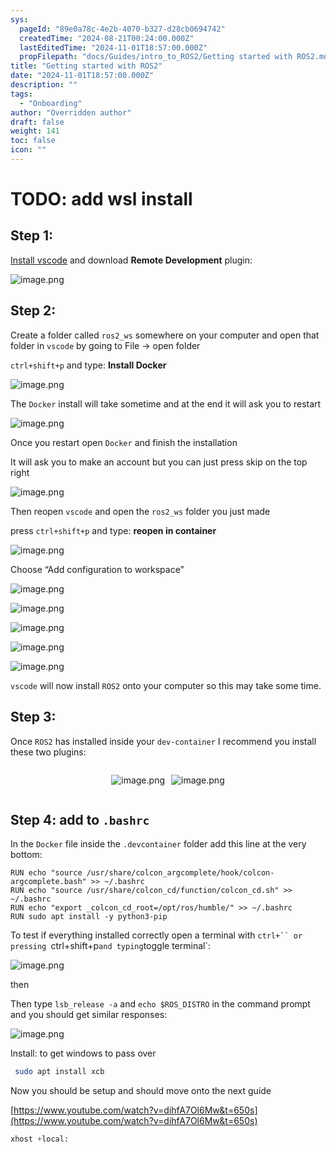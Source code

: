 ```yaml
---
sys:
  pageId: "89e0a78c-4e2b-4070-b327-d28cb0694742"
  createdTime: "2024-08-21T00:24:00.000Z"
  lastEditedTime: "2024-11-01T18:57:00.000Z"
  propFilepath: "docs/Guides/intro_to_ROS2/Getting started with ROS2.md"
title: "Getting started with ROS2"
date: "2024-11-01T18:57:00.000Z"
description: ""
tags:
  - "Onboarding"
author: "Overridden author"
draft: false
weight: 141
toc: false
icon: ""
---
```


# TODO: add wsl install

## Step 1:

[Install vscode](https://code.visualstudio.com/download) and download **Remote Development** plugin:

![image.png](https://prod-files-secure.s3.us-west-2.amazonaws.com/d518164a-d88e-44d1-a4ee-3adb3bd8bce0/efb52993-1881-4a40-b95e-6f020334f022/image.png?X-Amz-Algorithm=AWS4-HMAC-SHA256&X-Amz-Content-Sha256=UNSIGNED-PAYLOAD&X-Amz-Credential=ASIAZI2LB4667S6YDZZG%2F20250409%2Fus-west-2%2Fs3%2Faws4_request&X-Amz-Date=20250409T101046Z&X-Amz-Expires=3600&X-Amz-Security-Token=IQoJb3JpZ2luX2VjEBIaCXVzLXdlc3QtMiJGMEQCIE1j8iGETcDrnIxaA1F26YPVjM6Np4PO%2BGa0OJdaiPYfAiBH296SBnBZ8G4kSjqvnyk9jCY4cVGIKYmINimEr%2F7vmCqIBAiL%2F%2F%2F%2F%2F%2F%2F%2F%2F%2F8BEAAaDDYzNzQyMzE4MzgwNSIMGQwy81KiKJVjkIjZKtwDtrvQOMwiD%2BXtvh1HdGPHvkbEjuHeZjCAh9PFi4k9HbEYvgVsMYiYGpvtd95PaWHfo6nRkkELVjGvA6xnVaBV%2BsVJJchuyzxbbRIT9%2FsBhXtCKMPwUr7f4GuDNQ6IzAciH%2FMW6kP2feTaZBmA%2Bsv9VfTZiJ1k96oQgWx47BsGGQBDq1CTvrcyWYEpNe%2F0LgTzEhuH4KSHqUYCs4mOrCYNiRRgQbDi6tBz%2FJliSAq1sPAR3PSXkm7psCC1OEPQsEDtp4GsbnIVnxj63LMdJzSwintNPD3LNqoxc%2Fafno058czFqGlQhrrz99e4HdG7MMyoDqfvf%2Fg6mPKopjD4gwfTwg7FKXOTabAKo6CYiDOEGcmxrdeqosdWYc%2FFtc%2FfRKoem4dgHZ8Y%2FW%2FQFpnJej9ulwmmFsNChGVMqKO7Ih1EbDz4ueIoFPLs2CEHdu94ROthfbl%2F7ovVy0btpb3y%2FUklxvdNi8Z0KW6sYef%2Fegt7bKXvLVsw%2FG1IQzuPKAISUYGQj8f%2FPQxemVuDRYelKW7i1nWulvw%2B1V1kIYITRfpzHcVvqD4ZhRE4IKYplVMnbXX5Ui95LvX%2Fczwy5YIqpJ1QAQ%2BKYdhifVHra%2BU5BvdtWCIcHC3%2BtgB7UKp3%2Fm4wq%2FzYvwY6pgGE5tLoJHmOc9OMSDMXVJVlNPyuVYiTI61slKJKn2RnYt0sH%2FxOQGL0bn1DmS2QVRUhayLjKhacXO2%2FmBGQ%2F0UNt2lwqpc7hTCp5kELX54YiFIj3r%2FQEfXHSdV2VT5KUEvkhmsflQlk0sTANMpW404tfdmXqwDR%2FVqKEZ56jE6PwGcKGWJYhQVmVt%2FLXwKpianLvgIDOdMRstDS0lP331K4RoBDASb1&X-Amz-Signature=67abc0f6f16c2c9755fcb0c6cf37ed731f369eef68a344760935dfabc6a072ae&X-Amz-SignedHeaders=host&x-id=GetObject)

## Step 2:

Create a folder called `ros2_ws` somewhere on your computer and open that folder in `vscode` by going to File → open folder 

`ctrl+shift+p` and type: **Install Docker**

![image.png](https://prod-files-secure.s3.us-west-2.amazonaws.com/d518164a-d88e-44d1-a4ee-3adb3bd8bce0/2269dc0e-1cd5-47ff-bceb-c04ad9b2eab0/image.png?X-Amz-Algorithm=AWS4-HMAC-SHA256&X-Amz-Content-Sha256=UNSIGNED-PAYLOAD&X-Amz-Credential=ASIAZI2LB4667S6YDZZG%2F20250409%2Fus-west-2%2Fs3%2Faws4_request&X-Amz-Date=20250409T101046Z&X-Amz-Expires=3600&X-Amz-Security-Token=IQoJb3JpZ2luX2VjEBIaCXVzLXdlc3QtMiJGMEQCIE1j8iGETcDrnIxaA1F26YPVjM6Np4PO%2BGa0OJdaiPYfAiBH296SBnBZ8G4kSjqvnyk9jCY4cVGIKYmINimEr%2F7vmCqIBAiL%2F%2F%2F%2F%2F%2F%2F%2F%2F%2F8BEAAaDDYzNzQyMzE4MzgwNSIMGQwy81KiKJVjkIjZKtwDtrvQOMwiD%2BXtvh1HdGPHvkbEjuHeZjCAh9PFi4k9HbEYvgVsMYiYGpvtd95PaWHfo6nRkkELVjGvA6xnVaBV%2BsVJJchuyzxbbRIT9%2FsBhXtCKMPwUr7f4GuDNQ6IzAciH%2FMW6kP2feTaZBmA%2Bsv9VfTZiJ1k96oQgWx47BsGGQBDq1CTvrcyWYEpNe%2F0LgTzEhuH4KSHqUYCs4mOrCYNiRRgQbDi6tBz%2FJliSAq1sPAR3PSXkm7psCC1OEPQsEDtp4GsbnIVnxj63LMdJzSwintNPD3LNqoxc%2Fafno058czFqGlQhrrz99e4HdG7MMyoDqfvf%2Fg6mPKopjD4gwfTwg7FKXOTabAKo6CYiDOEGcmxrdeqosdWYc%2FFtc%2FfRKoem4dgHZ8Y%2FW%2FQFpnJej9ulwmmFsNChGVMqKO7Ih1EbDz4ueIoFPLs2CEHdu94ROthfbl%2F7ovVy0btpb3y%2FUklxvdNi8Z0KW6sYef%2Fegt7bKXvLVsw%2FG1IQzuPKAISUYGQj8f%2FPQxemVuDRYelKW7i1nWulvw%2B1V1kIYITRfpzHcVvqD4ZhRE4IKYplVMnbXX5Ui95LvX%2Fczwy5YIqpJ1QAQ%2BKYdhifVHra%2BU5BvdtWCIcHC3%2BtgB7UKp3%2Fm4wq%2FzYvwY6pgGE5tLoJHmOc9OMSDMXVJVlNPyuVYiTI61slKJKn2RnYt0sH%2FxOQGL0bn1DmS2QVRUhayLjKhacXO2%2FmBGQ%2F0UNt2lwqpc7hTCp5kELX54YiFIj3r%2FQEfXHSdV2VT5KUEvkhmsflQlk0sTANMpW404tfdmXqwDR%2FVqKEZ56jE6PwGcKGWJYhQVmVt%2FLXwKpianLvgIDOdMRstDS0lP331K4RoBDASb1&X-Amz-Signature=0195c4ee4afad1856330cec55473fd0486b2b5b7e70424f251a49d08409d7a9e&X-Amz-SignedHeaders=host&x-id=GetObject)

The `Docker` install will take sometime and at the end it will ask you to restart

![image.png](https://prod-files-secure.s3.us-west-2.amazonaws.com/d518164a-d88e-44d1-a4ee-3adb3bd8bce0/ed233f78-be33-4b1f-b89c-9c346c0e961e/image.png?X-Amz-Algorithm=AWS4-HMAC-SHA256&X-Amz-Content-Sha256=UNSIGNED-PAYLOAD&X-Amz-Credential=ASIAZI2LB4667S6YDZZG%2F20250409%2Fus-west-2%2Fs3%2Faws4_request&X-Amz-Date=20250409T101046Z&X-Amz-Expires=3600&X-Amz-Security-Token=IQoJb3JpZ2luX2VjEBIaCXVzLXdlc3QtMiJGMEQCIE1j8iGETcDrnIxaA1F26YPVjM6Np4PO%2BGa0OJdaiPYfAiBH296SBnBZ8G4kSjqvnyk9jCY4cVGIKYmINimEr%2F7vmCqIBAiL%2F%2F%2F%2F%2F%2F%2F%2F%2F%2F8BEAAaDDYzNzQyMzE4MzgwNSIMGQwy81KiKJVjkIjZKtwDtrvQOMwiD%2BXtvh1HdGPHvkbEjuHeZjCAh9PFi4k9HbEYvgVsMYiYGpvtd95PaWHfo6nRkkELVjGvA6xnVaBV%2BsVJJchuyzxbbRIT9%2FsBhXtCKMPwUr7f4GuDNQ6IzAciH%2FMW6kP2feTaZBmA%2Bsv9VfTZiJ1k96oQgWx47BsGGQBDq1CTvrcyWYEpNe%2F0LgTzEhuH4KSHqUYCs4mOrCYNiRRgQbDi6tBz%2FJliSAq1sPAR3PSXkm7psCC1OEPQsEDtp4GsbnIVnxj63LMdJzSwintNPD3LNqoxc%2Fafno058czFqGlQhrrz99e4HdG7MMyoDqfvf%2Fg6mPKopjD4gwfTwg7FKXOTabAKo6CYiDOEGcmxrdeqosdWYc%2FFtc%2FfRKoem4dgHZ8Y%2FW%2FQFpnJej9ulwmmFsNChGVMqKO7Ih1EbDz4ueIoFPLs2CEHdu94ROthfbl%2F7ovVy0btpb3y%2FUklxvdNi8Z0KW6sYef%2Fegt7bKXvLVsw%2FG1IQzuPKAISUYGQj8f%2FPQxemVuDRYelKW7i1nWulvw%2B1V1kIYITRfpzHcVvqD4ZhRE4IKYplVMnbXX5Ui95LvX%2Fczwy5YIqpJ1QAQ%2BKYdhifVHra%2BU5BvdtWCIcHC3%2BtgB7UKp3%2Fm4wq%2FzYvwY6pgGE5tLoJHmOc9OMSDMXVJVlNPyuVYiTI61slKJKn2RnYt0sH%2FxOQGL0bn1DmS2QVRUhayLjKhacXO2%2FmBGQ%2F0UNt2lwqpc7hTCp5kELX54YiFIj3r%2FQEfXHSdV2VT5KUEvkhmsflQlk0sTANMpW404tfdmXqwDR%2FVqKEZ56jE6PwGcKGWJYhQVmVt%2FLXwKpianLvgIDOdMRstDS0lP331K4RoBDASb1&X-Amz-Signature=12785350f004c2d5579d0598ac6e522e10696c292997f66590e1870fe37c442f&X-Amz-SignedHeaders=host&x-id=GetObject)

Once you restart open `Docker` and finish the installation

It will ask you to make an account but you can just press skip on the top right

![image.png](https://prod-files-secure.s3.us-west-2.amazonaws.com/d518164a-d88e-44d1-a4ee-3adb3bd8bce0/21010ad9-1659-4fd9-9f59-9932a09b2a3d/image.png?X-Amz-Algorithm=AWS4-HMAC-SHA256&X-Amz-Content-Sha256=UNSIGNED-PAYLOAD&X-Amz-Credential=ASIAZI2LB4667S6YDZZG%2F20250409%2Fus-west-2%2Fs3%2Faws4_request&X-Amz-Date=20250409T101046Z&X-Amz-Expires=3600&X-Amz-Security-Token=IQoJb3JpZ2luX2VjEBIaCXVzLXdlc3QtMiJGMEQCIE1j8iGETcDrnIxaA1F26YPVjM6Np4PO%2BGa0OJdaiPYfAiBH296SBnBZ8G4kSjqvnyk9jCY4cVGIKYmINimEr%2F7vmCqIBAiL%2F%2F%2F%2F%2F%2F%2F%2F%2F%2F8BEAAaDDYzNzQyMzE4MzgwNSIMGQwy81KiKJVjkIjZKtwDtrvQOMwiD%2BXtvh1HdGPHvkbEjuHeZjCAh9PFi4k9HbEYvgVsMYiYGpvtd95PaWHfo6nRkkELVjGvA6xnVaBV%2BsVJJchuyzxbbRIT9%2FsBhXtCKMPwUr7f4GuDNQ6IzAciH%2FMW6kP2feTaZBmA%2Bsv9VfTZiJ1k96oQgWx47BsGGQBDq1CTvrcyWYEpNe%2F0LgTzEhuH4KSHqUYCs4mOrCYNiRRgQbDi6tBz%2FJliSAq1sPAR3PSXkm7psCC1OEPQsEDtp4GsbnIVnxj63LMdJzSwintNPD3LNqoxc%2Fafno058czFqGlQhrrz99e4HdG7MMyoDqfvf%2Fg6mPKopjD4gwfTwg7FKXOTabAKo6CYiDOEGcmxrdeqosdWYc%2FFtc%2FfRKoem4dgHZ8Y%2FW%2FQFpnJej9ulwmmFsNChGVMqKO7Ih1EbDz4ueIoFPLs2CEHdu94ROthfbl%2F7ovVy0btpb3y%2FUklxvdNi8Z0KW6sYef%2Fegt7bKXvLVsw%2FG1IQzuPKAISUYGQj8f%2FPQxemVuDRYelKW7i1nWulvw%2B1V1kIYITRfpzHcVvqD4ZhRE4IKYplVMnbXX5Ui95LvX%2Fczwy5YIqpJ1QAQ%2BKYdhifVHra%2BU5BvdtWCIcHC3%2BtgB7UKp3%2Fm4wq%2FzYvwY6pgGE5tLoJHmOc9OMSDMXVJVlNPyuVYiTI61slKJKn2RnYt0sH%2FxOQGL0bn1DmS2QVRUhayLjKhacXO2%2FmBGQ%2F0UNt2lwqpc7hTCp5kELX54YiFIj3r%2FQEfXHSdV2VT5KUEvkhmsflQlk0sTANMpW404tfdmXqwDR%2FVqKEZ56jE6PwGcKGWJYhQVmVt%2FLXwKpianLvgIDOdMRstDS0lP331K4RoBDASb1&X-Amz-Signature=0dfe61ad15119cd85b7d5abfb8b22f955ec6517b18f1f1e041f00765b42e2e6b&X-Amz-SignedHeaders=host&x-id=GetObject)

Then reopen `vscode` and open the `ros2_ws` folder you just made

press `ctrl+shift+p` and type: **reopen in container**

![image.png](https://prod-files-secure.s3.us-west-2.amazonaws.com/d518164a-d88e-44d1-a4ee-3adb3bd8bce0/4e93b8c2-41ad-488c-8095-c74205196118/image.png?X-Amz-Algorithm=AWS4-HMAC-SHA256&X-Amz-Content-Sha256=UNSIGNED-PAYLOAD&X-Amz-Credential=ASIAZI2LB4667S6YDZZG%2F20250409%2Fus-west-2%2Fs3%2Faws4_request&X-Amz-Date=20250409T101046Z&X-Amz-Expires=3600&X-Amz-Security-Token=IQoJb3JpZ2luX2VjEBIaCXVzLXdlc3QtMiJGMEQCIE1j8iGETcDrnIxaA1F26YPVjM6Np4PO%2BGa0OJdaiPYfAiBH296SBnBZ8G4kSjqvnyk9jCY4cVGIKYmINimEr%2F7vmCqIBAiL%2F%2F%2F%2F%2F%2F%2F%2F%2F%2F8BEAAaDDYzNzQyMzE4MzgwNSIMGQwy81KiKJVjkIjZKtwDtrvQOMwiD%2BXtvh1HdGPHvkbEjuHeZjCAh9PFi4k9HbEYvgVsMYiYGpvtd95PaWHfo6nRkkELVjGvA6xnVaBV%2BsVJJchuyzxbbRIT9%2FsBhXtCKMPwUr7f4GuDNQ6IzAciH%2FMW6kP2feTaZBmA%2Bsv9VfTZiJ1k96oQgWx47BsGGQBDq1CTvrcyWYEpNe%2F0LgTzEhuH4KSHqUYCs4mOrCYNiRRgQbDi6tBz%2FJliSAq1sPAR3PSXkm7psCC1OEPQsEDtp4GsbnIVnxj63LMdJzSwintNPD3LNqoxc%2Fafno058czFqGlQhrrz99e4HdG7MMyoDqfvf%2Fg6mPKopjD4gwfTwg7FKXOTabAKo6CYiDOEGcmxrdeqosdWYc%2FFtc%2FfRKoem4dgHZ8Y%2FW%2FQFpnJej9ulwmmFsNChGVMqKO7Ih1EbDz4ueIoFPLs2CEHdu94ROthfbl%2F7ovVy0btpb3y%2FUklxvdNi8Z0KW6sYef%2Fegt7bKXvLVsw%2FG1IQzuPKAISUYGQj8f%2FPQxemVuDRYelKW7i1nWulvw%2B1V1kIYITRfpzHcVvqD4ZhRE4IKYplVMnbXX5Ui95LvX%2Fczwy5YIqpJ1QAQ%2BKYdhifVHra%2BU5BvdtWCIcHC3%2BtgB7UKp3%2Fm4wq%2FzYvwY6pgGE5tLoJHmOc9OMSDMXVJVlNPyuVYiTI61slKJKn2RnYt0sH%2FxOQGL0bn1DmS2QVRUhayLjKhacXO2%2FmBGQ%2F0UNt2lwqpc7hTCp5kELX54YiFIj3r%2FQEfXHSdV2VT5KUEvkhmsflQlk0sTANMpW404tfdmXqwDR%2FVqKEZ56jE6PwGcKGWJYhQVmVt%2FLXwKpianLvgIDOdMRstDS0lP331K4RoBDASb1&X-Amz-Signature=4d774d67f77233f1e8ddc1833c3b60681ea2c881f7cd1987cbfe5ffb5c4c181c&X-Amz-SignedHeaders=host&x-id=GetObject)

Choose “Add configuration to workspace”

![image.png](https://prod-files-secure.s3.us-west-2.amazonaws.com/d518164a-d88e-44d1-a4ee-3adb3bd8bce0/9560b282-5060-4989-ba37-97e7b2c22476/image.png?X-Amz-Algorithm=AWS4-HMAC-SHA256&X-Amz-Content-Sha256=UNSIGNED-PAYLOAD&X-Amz-Credential=ASIAZI2LB4667S6YDZZG%2F20250409%2Fus-west-2%2Fs3%2Faws4_request&X-Amz-Date=20250409T101046Z&X-Amz-Expires=3600&X-Amz-Security-Token=IQoJb3JpZ2luX2VjEBIaCXVzLXdlc3QtMiJGMEQCIE1j8iGETcDrnIxaA1F26YPVjM6Np4PO%2BGa0OJdaiPYfAiBH296SBnBZ8G4kSjqvnyk9jCY4cVGIKYmINimEr%2F7vmCqIBAiL%2F%2F%2F%2F%2F%2F%2F%2F%2F%2F8BEAAaDDYzNzQyMzE4MzgwNSIMGQwy81KiKJVjkIjZKtwDtrvQOMwiD%2BXtvh1HdGPHvkbEjuHeZjCAh9PFi4k9HbEYvgVsMYiYGpvtd95PaWHfo6nRkkELVjGvA6xnVaBV%2BsVJJchuyzxbbRIT9%2FsBhXtCKMPwUr7f4GuDNQ6IzAciH%2FMW6kP2feTaZBmA%2Bsv9VfTZiJ1k96oQgWx47BsGGQBDq1CTvrcyWYEpNe%2F0LgTzEhuH4KSHqUYCs4mOrCYNiRRgQbDi6tBz%2FJliSAq1sPAR3PSXkm7psCC1OEPQsEDtp4GsbnIVnxj63LMdJzSwintNPD3LNqoxc%2Fafno058czFqGlQhrrz99e4HdG7MMyoDqfvf%2Fg6mPKopjD4gwfTwg7FKXOTabAKo6CYiDOEGcmxrdeqosdWYc%2FFtc%2FfRKoem4dgHZ8Y%2FW%2FQFpnJej9ulwmmFsNChGVMqKO7Ih1EbDz4ueIoFPLs2CEHdu94ROthfbl%2F7ovVy0btpb3y%2FUklxvdNi8Z0KW6sYef%2Fegt7bKXvLVsw%2FG1IQzuPKAISUYGQj8f%2FPQxemVuDRYelKW7i1nWulvw%2B1V1kIYITRfpzHcVvqD4ZhRE4IKYplVMnbXX5Ui95LvX%2Fczwy5YIqpJ1QAQ%2BKYdhifVHra%2BU5BvdtWCIcHC3%2BtgB7UKp3%2Fm4wq%2FzYvwY6pgGE5tLoJHmOc9OMSDMXVJVlNPyuVYiTI61slKJKn2RnYt0sH%2FxOQGL0bn1DmS2QVRUhayLjKhacXO2%2FmBGQ%2F0UNt2lwqpc7hTCp5kELX54YiFIj3r%2FQEfXHSdV2VT5KUEvkhmsflQlk0sTANMpW404tfdmXqwDR%2FVqKEZ56jE6PwGcKGWJYhQVmVt%2FLXwKpianLvgIDOdMRstDS0lP331K4RoBDASb1&X-Amz-Signature=ba7f5be62b6583624c1bae0bcc8f29919e789ceb495bf0ed8fe90754812c3aae&X-Amz-SignedHeaders=host&x-id=GetObject)

![image.png](https://prod-files-secure.s3.us-west-2.amazonaws.com/d518164a-d88e-44d1-a4ee-3adb3bd8bce0/2ee63f81-886b-48e8-a553-dc6e5eac99e4/image.png?X-Amz-Algorithm=AWS4-HMAC-SHA256&X-Amz-Content-Sha256=UNSIGNED-PAYLOAD&X-Amz-Credential=ASIAZI2LB4667S6YDZZG%2F20250409%2Fus-west-2%2Fs3%2Faws4_request&X-Amz-Date=20250409T101046Z&X-Amz-Expires=3600&X-Amz-Security-Token=IQoJb3JpZ2luX2VjEBIaCXVzLXdlc3QtMiJGMEQCIE1j8iGETcDrnIxaA1F26YPVjM6Np4PO%2BGa0OJdaiPYfAiBH296SBnBZ8G4kSjqvnyk9jCY4cVGIKYmINimEr%2F7vmCqIBAiL%2F%2F%2F%2F%2F%2F%2F%2F%2F%2F8BEAAaDDYzNzQyMzE4MzgwNSIMGQwy81KiKJVjkIjZKtwDtrvQOMwiD%2BXtvh1HdGPHvkbEjuHeZjCAh9PFi4k9HbEYvgVsMYiYGpvtd95PaWHfo6nRkkELVjGvA6xnVaBV%2BsVJJchuyzxbbRIT9%2FsBhXtCKMPwUr7f4GuDNQ6IzAciH%2FMW6kP2feTaZBmA%2Bsv9VfTZiJ1k96oQgWx47BsGGQBDq1CTvrcyWYEpNe%2F0LgTzEhuH4KSHqUYCs4mOrCYNiRRgQbDi6tBz%2FJliSAq1sPAR3PSXkm7psCC1OEPQsEDtp4GsbnIVnxj63LMdJzSwintNPD3LNqoxc%2Fafno058czFqGlQhrrz99e4HdG7MMyoDqfvf%2Fg6mPKopjD4gwfTwg7FKXOTabAKo6CYiDOEGcmxrdeqosdWYc%2FFtc%2FfRKoem4dgHZ8Y%2FW%2FQFpnJej9ulwmmFsNChGVMqKO7Ih1EbDz4ueIoFPLs2CEHdu94ROthfbl%2F7ovVy0btpb3y%2FUklxvdNi8Z0KW6sYef%2Fegt7bKXvLVsw%2FG1IQzuPKAISUYGQj8f%2FPQxemVuDRYelKW7i1nWulvw%2B1V1kIYITRfpzHcVvqD4ZhRE4IKYplVMnbXX5Ui95LvX%2Fczwy5YIqpJ1QAQ%2BKYdhifVHra%2BU5BvdtWCIcHC3%2BtgB7UKp3%2Fm4wq%2FzYvwY6pgGE5tLoJHmOc9OMSDMXVJVlNPyuVYiTI61slKJKn2RnYt0sH%2FxOQGL0bn1DmS2QVRUhayLjKhacXO2%2FmBGQ%2F0UNt2lwqpc7hTCp5kELX54YiFIj3r%2FQEfXHSdV2VT5KUEvkhmsflQlk0sTANMpW404tfdmXqwDR%2FVqKEZ56jE6PwGcKGWJYhQVmVt%2FLXwKpianLvgIDOdMRstDS0lP331K4RoBDASb1&X-Amz-Signature=0e4a39b68292637e3d07e602c38581c935f792b1359f3379046775abf7316c5a&X-Amz-SignedHeaders=host&x-id=GetObject)

![image.png](https://prod-files-secure.s3.us-west-2.amazonaws.com/d518164a-d88e-44d1-a4ee-3adb3bd8bce0/ae1580b2-b048-407e-aed9-b584224a7a04/image.png?X-Amz-Algorithm=AWS4-HMAC-SHA256&X-Amz-Content-Sha256=UNSIGNED-PAYLOAD&X-Amz-Credential=ASIAZI2LB4667S6YDZZG%2F20250409%2Fus-west-2%2Fs3%2Faws4_request&X-Amz-Date=20250409T101046Z&X-Amz-Expires=3600&X-Amz-Security-Token=IQoJb3JpZ2luX2VjEBIaCXVzLXdlc3QtMiJGMEQCIE1j8iGETcDrnIxaA1F26YPVjM6Np4PO%2BGa0OJdaiPYfAiBH296SBnBZ8G4kSjqvnyk9jCY4cVGIKYmINimEr%2F7vmCqIBAiL%2F%2F%2F%2F%2F%2F%2F%2F%2F%2F8BEAAaDDYzNzQyMzE4MzgwNSIMGQwy81KiKJVjkIjZKtwDtrvQOMwiD%2BXtvh1HdGPHvkbEjuHeZjCAh9PFi4k9HbEYvgVsMYiYGpvtd95PaWHfo6nRkkELVjGvA6xnVaBV%2BsVJJchuyzxbbRIT9%2FsBhXtCKMPwUr7f4GuDNQ6IzAciH%2FMW6kP2feTaZBmA%2Bsv9VfTZiJ1k96oQgWx47BsGGQBDq1CTvrcyWYEpNe%2F0LgTzEhuH4KSHqUYCs4mOrCYNiRRgQbDi6tBz%2FJliSAq1sPAR3PSXkm7psCC1OEPQsEDtp4GsbnIVnxj63LMdJzSwintNPD3LNqoxc%2Fafno058czFqGlQhrrz99e4HdG7MMyoDqfvf%2Fg6mPKopjD4gwfTwg7FKXOTabAKo6CYiDOEGcmxrdeqosdWYc%2FFtc%2FfRKoem4dgHZ8Y%2FW%2FQFpnJej9ulwmmFsNChGVMqKO7Ih1EbDz4ueIoFPLs2CEHdu94ROthfbl%2F7ovVy0btpb3y%2FUklxvdNi8Z0KW6sYef%2Fegt7bKXvLVsw%2FG1IQzuPKAISUYGQj8f%2FPQxemVuDRYelKW7i1nWulvw%2B1V1kIYITRfpzHcVvqD4ZhRE4IKYplVMnbXX5Ui95LvX%2Fczwy5YIqpJ1QAQ%2BKYdhifVHra%2BU5BvdtWCIcHC3%2BtgB7UKp3%2Fm4wq%2FzYvwY6pgGE5tLoJHmOc9OMSDMXVJVlNPyuVYiTI61slKJKn2RnYt0sH%2FxOQGL0bn1DmS2QVRUhayLjKhacXO2%2FmBGQ%2F0UNt2lwqpc7hTCp5kELX54YiFIj3r%2FQEfXHSdV2VT5KUEvkhmsflQlk0sTANMpW404tfdmXqwDR%2FVqKEZ56jE6PwGcKGWJYhQVmVt%2FLXwKpianLvgIDOdMRstDS0lP331K4RoBDASb1&X-Amz-Signature=70e3d1650c8d3d22f901c7ec4936a3ee997233f7c9bca7070dcec768f22906b4&X-Amz-SignedHeaders=host&x-id=GetObject)

![image.png](https://prod-files-secure.s3.us-west-2.amazonaws.com/d518164a-d88e-44d1-a4ee-3adb3bd8bce0/53255b28-f75e-430f-b9e3-c0ac8577e42b/image.png?X-Amz-Algorithm=AWS4-HMAC-SHA256&X-Amz-Content-Sha256=UNSIGNED-PAYLOAD&X-Amz-Credential=ASIAZI2LB4667S6YDZZG%2F20250409%2Fus-west-2%2Fs3%2Faws4_request&X-Amz-Date=20250409T101046Z&X-Amz-Expires=3600&X-Amz-Security-Token=IQoJb3JpZ2luX2VjEBIaCXVzLXdlc3QtMiJGMEQCIE1j8iGETcDrnIxaA1F26YPVjM6Np4PO%2BGa0OJdaiPYfAiBH296SBnBZ8G4kSjqvnyk9jCY4cVGIKYmINimEr%2F7vmCqIBAiL%2F%2F%2F%2F%2F%2F%2F%2F%2F%2F8BEAAaDDYzNzQyMzE4MzgwNSIMGQwy81KiKJVjkIjZKtwDtrvQOMwiD%2BXtvh1HdGPHvkbEjuHeZjCAh9PFi4k9HbEYvgVsMYiYGpvtd95PaWHfo6nRkkELVjGvA6xnVaBV%2BsVJJchuyzxbbRIT9%2FsBhXtCKMPwUr7f4GuDNQ6IzAciH%2FMW6kP2feTaZBmA%2Bsv9VfTZiJ1k96oQgWx47BsGGQBDq1CTvrcyWYEpNe%2F0LgTzEhuH4KSHqUYCs4mOrCYNiRRgQbDi6tBz%2FJliSAq1sPAR3PSXkm7psCC1OEPQsEDtp4GsbnIVnxj63LMdJzSwintNPD3LNqoxc%2Fafno058czFqGlQhrrz99e4HdG7MMyoDqfvf%2Fg6mPKopjD4gwfTwg7FKXOTabAKo6CYiDOEGcmxrdeqosdWYc%2FFtc%2FfRKoem4dgHZ8Y%2FW%2FQFpnJej9ulwmmFsNChGVMqKO7Ih1EbDz4ueIoFPLs2CEHdu94ROthfbl%2F7ovVy0btpb3y%2FUklxvdNi8Z0KW6sYef%2Fegt7bKXvLVsw%2FG1IQzuPKAISUYGQj8f%2FPQxemVuDRYelKW7i1nWulvw%2B1V1kIYITRfpzHcVvqD4ZhRE4IKYplVMnbXX5Ui95LvX%2Fczwy5YIqpJ1QAQ%2BKYdhifVHra%2BU5BvdtWCIcHC3%2BtgB7UKp3%2Fm4wq%2FzYvwY6pgGE5tLoJHmOc9OMSDMXVJVlNPyuVYiTI61slKJKn2RnYt0sH%2FxOQGL0bn1DmS2QVRUhayLjKhacXO2%2FmBGQ%2F0UNt2lwqpc7hTCp5kELX54YiFIj3r%2FQEfXHSdV2VT5KUEvkhmsflQlk0sTANMpW404tfdmXqwDR%2FVqKEZ56jE6PwGcKGWJYhQVmVt%2FLXwKpianLvgIDOdMRstDS0lP331K4RoBDASb1&X-Amz-Signature=b47727df04423c0e0abc1620e2a68955fbef42ce834d35c523d08cca4c18bafb&X-Amz-SignedHeaders=host&x-id=GetObject)

![image.png](https://prod-files-secure.s3.us-west-2.amazonaws.com/d518164a-d88e-44d1-a4ee-3adb3bd8bce0/7c562767-5af9-4ffb-97d1-327bcdf4ee00/image.png?X-Amz-Algorithm=AWS4-HMAC-SHA256&X-Amz-Content-Sha256=UNSIGNED-PAYLOAD&X-Amz-Credential=ASIAZI2LB4667S6YDZZG%2F20250409%2Fus-west-2%2Fs3%2Faws4_request&X-Amz-Date=20250409T101046Z&X-Amz-Expires=3600&X-Amz-Security-Token=IQoJb3JpZ2luX2VjEBIaCXVzLXdlc3QtMiJGMEQCIE1j8iGETcDrnIxaA1F26YPVjM6Np4PO%2BGa0OJdaiPYfAiBH296SBnBZ8G4kSjqvnyk9jCY4cVGIKYmINimEr%2F7vmCqIBAiL%2F%2F%2F%2F%2F%2F%2F%2F%2F%2F8BEAAaDDYzNzQyMzE4MzgwNSIMGQwy81KiKJVjkIjZKtwDtrvQOMwiD%2BXtvh1HdGPHvkbEjuHeZjCAh9PFi4k9HbEYvgVsMYiYGpvtd95PaWHfo6nRkkELVjGvA6xnVaBV%2BsVJJchuyzxbbRIT9%2FsBhXtCKMPwUr7f4GuDNQ6IzAciH%2FMW6kP2feTaZBmA%2Bsv9VfTZiJ1k96oQgWx47BsGGQBDq1CTvrcyWYEpNe%2F0LgTzEhuH4KSHqUYCs4mOrCYNiRRgQbDi6tBz%2FJliSAq1sPAR3PSXkm7psCC1OEPQsEDtp4GsbnIVnxj63LMdJzSwintNPD3LNqoxc%2Fafno058czFqGlQhrrz99e4HdG7MMyoDqfvf%2Fg6mPKopjD4gwfTwg7FKXOTabAKo6CYiDOEGcmxrdeqosdWYc%2FFtc%2FfRKoem4dgHZ8Y%2FW%2FQFpnJej9ulwmmFsNChGVMqKO7Ih1EbDz4ueIoFPLs2CEHdu94ROthfbl%2F7ovVy0btpb3y%2FUklxvdNi8Z0KW6sYef%2Fegt7bKXvLVsw%2FG1IQzuPKAISUYGQj8f%2FPQxemVuDRYelKW7i1nWulvw%2B1V1kIYITRfpzHcVvqD4ZhRE4IKYplVMnbXX5Ui95LvX%2Fczwy5YIqpJ1QAQ%2BKYdhifVHra%2BU5BvdtWCIcHC3%2BtgB7UKp3%2Fm4wq%2FzYvwY6pgGE5tLoJHmOc9OMSDMXVJVlNPyuVYiTI61slKJKn2RnYt0sH%2FxOQGL0bn1DmS2QVRUhayLjKhacXO2%2FmBGQ%2F0UNt2lwqpc7hTCp5kELX54YiFIj3r%2FQEfXHSdV2VT5KUEvkhmsflQlk0sTANMpW404tfdmXqwDR%2FVqKEZ56jE6PwGcKGWJYhQVmVt%2FLXwKpianLvgIDOdMRstDS0lP331K4RoBDASb1&X-Amz-Signature=89d2325eb41c36fca81e5d8ebfdbc41adcb46996059623c6eedd8456aceac229&X-Amz-SignedHeaders=host&x-id=GetObject)

`vscode` will now install `ROS2` onto your computer so this may take some time.

## Step 3:

Once `ROS2` has installed inside your `dev-container` I recommend you install these two plugins:

<div style="display: flex;flex-direction: row; column-gap:10px; max-width: 630px;justify-content: center;">
<div>

![image.png](https://prod-files-secure.s3.us-west-2.amazonaws.com/d518164a-d88e-44d1-a4ee-3adb3bd8bce0/3fc3d550-5a54-4ba1-ba6b-faa01cdb7369/image.png?X-Amz-Algorithm=AWS4-HMAC-SHA256&X-Amz-Content-Sha256=UNSIGNED-PAYLOAD&X-Amz-Credential=ASIAZI2LB46634DES46A%2F20250409%2Fus-west-2%2Fs3%2Faws4_request&X-Amz-Date=20250409T101047Z&X-Amz-Expires=3600&X-Amz-Security-Token=IQoJb3JpZ2luX2VjEBIaCXVzLXdlc3QtMiJHMEUCIGfrFLVPbo7JDBprE1OSaE6QfvW4gMG8VoJ%2BY5djo2%2BWAiEA9eNEbe68oqEV6nrOnXKQyeGZKNuWn51C6PZ7Vo%2Ba6wcqiAQIi%2F%2F%2F%2F%2F%2F%2F%2F%2F%2F%2FARAAGgw2Mzc0MjMxODM4MDUiDCqlnsWY5126vA54TSrcA%2F7zjG53o2n1XzmsrPQJnfx6swLCCPXj9Ef82PLnXT9%2FxnwtNtFkAAfUVP6o%2BwsY0oIy7Lc6l%2FG65C5FPDYA%2Bx%2FvuKAyXurhZZJHog2rTBHR7q4WjYzOn5jhIZy5TU3szAL77jVnRmogrzvMyb1Dhsr1jZv%2Fh3k%2F7ycAVVT00QCykdEU7gl2mOBBIy7fs7kCS18LLMcit738SjB7JX1UQ%2BdV1j%2FB8IViMsmgx%2FQCVuyrpf7SXsnm2FdcsL9rLIpggco9SDP1NWTitf88KeOEQfOXdGFLTXmDeHkFXvDYLHGFdZij4pI4uKmWjgQU3HtfMNoBhsqpbTcXM4Sng%2FjGPimasxxXNqG%2FgMinUU0R81%2FanU8fBEHygyCvhJFqIYAVv0n5YpgLeh0bQ%2FzVtbCEXXCq82JE%2BHhJpEL1Cl1b1BUvRfBnkkhS6Yhdw7rQE0gABIrCsH4ZoS3JobLPDVrm3RpazrOsYitWg9QP7F3wQo4z0qK9b%2Fhg1%2BYG3WyVj46nhBRu0Ywwe1lWvqbixGecKZr5r9jZlzaYII6Os5cD1ZfEhGS8r86rIPXnyGPTRm574h44Kpt5ETg1s4F6A2nJTh0y%2FY9KPfVfpy8P9wch9OFfd7JTYYkKN4SL0lskMK372L8GOqUBBInKhKRgJX0kirGzxFTn4D0s3kbLGWYICyqaUTB1cXxlVjyNoeJ41Rmikp3uZhF4FwoJhBb2nLAkIMiJKFTpPRKvH1os7N9W2rcRhEx3SfTZsMzc3MZnLNyP8mwlB9TVnPp0fOpNwAD0%2BNpEVb6TZtpBVclgtKe1NU5IfTT0XSe5zLtviqWj%2F8n40aiTJByuPhsHT9BVBx7jv56zLJDPHtGHxPTp&X-Amz-Signature=0ee7798caaae8bd1f11b1d33d2090f26e3c61b3308f0166c9a9c1dbb21f399fa&X-Amz-SignedHeaders=host&x-id=GetObject)

</div>
<div>

![image.png](https://prod-files-secure.s3.us-west-2.amazonaws.com/d518164a-d88e-44d1-a4ee-3adb3bd8bce0/d994cc66-13c2-4093-a5a3-f84cf4601a82/image.png?X-Amz-Algorithm=AWS4-HMAC-SHA256&X-Amz-Content-Sha256=UNSIGNED-PAYLOAD&X-Amz-Credential=ASIAZI2LB4666AT3ATMY%2F20250409%2Fus-west-2%2Fs3%2Faws4_request&X-Amz-Date=20250409T101048Z&X-Amz-Expires=3600&X-Amz-Security-Token=IQoJb3JpZ2luX2VjEBIaCXVzLXdlc3QtMiJHMEUCIQDL17J0nMump41gl13yyVBu%2BgdQddyaPUqDcRSOLAWU%2FAIgD1QwamYdDI48CWrz5cObQqOFRHO2cWMzMATCV%2FlkOTsqiAQIiv%2F%2F%2F%2F%2F%2F%2F%2F%2F%2FARAAGgw2Mzc0MjMxODM4MDUiDH7KQ92WoKPXYsYixyrcA5DNrl11Up%2FjlcmPVVoflY5jRRXr%2BWFWBILAPiS6WVZ3q5EyIkmT0MplGok3fEX0SaBTkz89c2yd8rXgV9%2F7VCCQDbq2iQmXU0B5RCTDcr640WJv2hMMwpbkXgOqznfT%2Bn3qRCs4VwakOtHnYJ4Boqi3HYr743p694cnbo9E2gKpVBK1yIfDapj0eewEalKuLbzd8a2tcPPcAqVMZ66AP1ApVA9ntkKqzQkUmdlS2PoJsgRPslVpLRJYlqf7qhzyntcBUWmFqXuS3M2NzvbnlU2Ur9P8gdfng62u7J%2BWVWAoyCMZ5ybM%2BhJenNb8uTyldI5GJpsnWryd2lnFier%2FpjvApwEB6J%2FfGXKE5ZrJih1xjJpJeVHtOf6pSxj%2F1dHXjRST5aY6F1sMj%2F8UF6kLgZtKGtSANlE43D%2BoYboIT9jJtcVikVpdP6ysg2cT4PXEOg2eZXLrrSXzvlFNCTmbpH4kGccZ0AqKNXIaePhxTfbsMJc4RHqc04wPh8ImRNxbviKK31Wyuo9H2GdHtT67IsWKSeaNbRL4NMD7GA0g%2F%2FXHvvQl5vFf9bNRGaml8uVLYP%2Bz%2BoztZT%2Bi5d7XVQXWLwp1408l3IefcMI%2FRUvl%2Fr%2FsMQJKnEXKi5JrFgo0MKP82L8GOqUBW72UC38nV7h4cJDF7UUg4ehHVnsAgozY7pIX1NKx6vS964iCsd0nTSsikuP1nOi7tscLLEi41NYZacSSSK8PYqU0vwCumUT3N%2FXGsSWNl3OhOJRQBjgoCcgHghgdLcFTkaEqIsipx%2BlD56a0hdsNqfvL79ABPhAKFjjSBaSRc1PPsaZ15akZLGgI11vDgl63KTHona3xvvzrmNNjGy23lu5KpVDV&X-Amz-Signature=6a7ba4efe7c422310adfc0adfcb86de34624b696f1df1b652553f052090640b0&X-Amz-SignedHeaders=host&x-id=GetObject)

</div>
</div>

## Step 4: add to `.bashrc`

In the `Docker` file inside the `.devcontainer` folder add this line at the very bottom: 

```docker
RUN echo "source /usr/share/colcon_argcomplete/hook/colcon-argcomplete.bash" >> ~/.bashrc
RUN echo "source /usr/share/colcon_cd/function/colcon_cd.sh" >> ~/.bashrc
RUN echo "export _colcon_cd_root=/opt/ros/humble/" >> ~/.bashrc
RUN sudo apt install -y python3-pip 
```

To test if everything installed correctly open a terminal with `ctrl+`` or pressing `ctrl+shift+p` and typing `toggle terminal`:

![image.png](https://prod-files-secure.s3.us-west-2.amazonaws.com/d518164a-d88e-44d1-a4ee-3adb3bd8bce0/6a4943d8-b04e-4c02-9a58-775f3384d1a5/image.png?X-Amz-Algorithm=AWS4-HMAC-SHA256&X-Amz-Content-Sha256=UNSIGNED-PAYLOAD&X-Amz-Credential=ASIAZI2LB4667S6YDZZG%2F20250409%2Fus-west-2%2Fs3%2Faws4_request&X-Amz-Date=20250409T101046Z&X-Amz-Expires=3600&X-Amz-Security-Token=IQoJb3JpZ2luX2VjEBIaCXVzLXdlc3QtMiJGMEQCIE1j8iGETcDrnIxaA1F26YPVjM6Np4PO%2BGa0OJdaiPYfAiBH296SBnBZ8G4kSjqvnyk9jCY4cVGIKYmINimEr%2F7vmCqIBAiL%2F%2F%2F%2F%2F%2F%2F%2F%2F%2F8BEAAaDDYzNzQyMzE4MzgwNSIMGQwy81KiKJVjkIjZKtwDtrvQOMwiD%2BXtvh1HdGPHvkbEjuHeZjCAh9PFi4k9HbEYvgVsMYiYGpvtd95PaWHfo6nRkkELVjGvA6xnVaBV%2BsVJJchuyzxbbRIT9%2FsBhXtCKMPwUr7f4GuDNQ6IzAciH%2FMW6kP2feTaZBmA%2Bsv9VfTZiJ1k96oQgWx47BsGGQBDq1CTvrcyWYEpNe%2F0LgTzEhuH4KSHqUYCs4mOrCYNiRRgQbDi6tBz%2FJliSAq1sPAR3PSXkm7psCC1OEPQsEDtp4GsbnIVnxj63LMdJzSwintNPD3LNqoxc%2Fafno058czFqGlQhrrz99e4HdG7MMyoDqfvf%2Fg6mPKopjD4gwfTwg7FKXOTabAKo6CYiDOEGcmxrdeqosdWYc%2FFtc%2FfRKoem4dgHZ8Y%2FW%2FQFpnJej9ulwmmFsNChGVMqKO7Ih1EbDz4ueIoFPLs2CEHdu94ROthfbl%2F7ovVy0btpb3y%2FUklxvdNi8Z0KW6sYef%2Fegt7bKXvLVsw%2FG1IQzuPKAISUYGQj8f%2FPQxemVuDRYelKW7i1nWulvw%2B1V1kIYITRfpzHcVvqD4ZhRE4IKYplVMnbXX5Ui95LvX%2Fczwy5YIqpJ1QAQ%2BKYdhifVHra%2BU5BvdtWCIcHC3%2BtgB7UKp3%2Fm4wq%2FzYvwY6pgGE5tLoJHmOc9OMSDMXVJVlNPyuVYiTI61slKJKn2RnYt0sH%2FxOQGL0bn1DmS2QVRUhayLjKhacXO2%2FmBGQ%2F0UNt2lwqpc7hTCp5kELX54YiFIj3r%2FQEfXHSdV2VT5KUEvkhmsflQlk0sTANMpW404tfdmXqwDR%2FVqKEZ56jE6PwGcKGWJYhQVmVt%2FLXwKpianLvgIDOdMRstDS0lP331K4RoBDASb1&X-Amz-Signature=d2839a5620698360a8b4d1457c186e13a8ebb93dcd7410a03a683c711e1642a9&X-Amz-SignedHeaders=host&x-id=GetObject)

then 

Then type `lsb_release -a` and `echo $ROS_DISTRO` in the command prompt and you should get similar responses:

![image.png](https://prod-files-secure.s3.us-west-2.amazonaws.com/d518164a-d88e-44d1-a4ee-3adb3bd8bce0/3e635dec-a805-4e85-8b9e-d000e5b71a4e/image.png?X-Amz-Algorithm=AWS4-HMAC-SHA256&X-Amz-Content-Sha256=UNSIGNED-PAYLOAD&X-Amz-Credential=ASIAZI2LB4667S6YDZZG%2F20250409%2Fus-west-2%2Fs3%2Faws4_request&X-Amz-Date=20250409T101046Z&X-Amz-Expires=3600&X-Amz-Security-Token=IQoJb3JpZ2luX2VjEBIaCXVzLXdlc3QtMiJGMEQCIE1j8iGETcDrnIxaA1F26YPVjM6Np4PO%2BGa0OJdaiPYfAiBH296SBnBZ8G4kSjqvnyk9jCY4cVGIKYmINimEr%2F7vmCqIBAiL%2F%2F%2F%2F%2F%2F%2F%2F%2F%2F8BEAAaDDYzNzQyMzE4MzgwNSIMGQwy81KiKJVjkIjZKtwDtrvQOMwiD%2BXtvh1HdGPHvkbEjuHeZjCAh9PFi4k9HbEYvgVsMYiYGpvtd95PaWHfo6nRkkELVjGvA6xnVaBV%2BsVJJchuyzxbbRIT9%2FsBhXtCKMPwUr7f4GuDNQ6IzAciH%2FMW6kP2feTaZBmA%2Bsv9VfTZiJ1k96oQgWx47BsGGQBDq1CTvrcyWYEpNe%2F0LgTzEhuH4KSHqUYCs4mOrCYNiRRgQbDi6tBz%2FJliSAq1sPAR3PSXkm7psCC1OEPQsEDtp4GsbnIVnxj63LMdJzSwintNPD3LNqoxc%2Fafno058czFqGlQhrrz99e4HdG7MMyoDqfvf%2Fg6mPKopjD4gwfTwg7FKXOTabAKo6CYiDOEGcmxrdeqosdWYc%2FFtc%2FfRKoem4dgHZ8Y%2FW%2FQFpnJej9ulwmmFsNChGVMqKO7Ih1EbDz4ueIoFPLs2CEHdu94ROthfbl%2F7ovVy0btpb3y%2FUklxvdNi8Z0KW6sYef%2Fegt7bKXvLVsw%2FG1IQzuPKAISUYGQj8f%2FPQxemVuDRYelKW7i1nWulvw%2B1V1kIYITRfpzHcVvqD4ZhRE4IKYplVMnbXX5Ui95LvX%2Fczwy5YIqpJ1QAQ%2BKYdhifVHra%2BU5BvdtWCIcHC3%2BtgB7UKp3%2Fm4wq%2FzYvwY6pgGE5tLoJHmOc9OMSDMXVJVlNPyuVYiTI61slKJKn2RnYt0sH%2FxOQGL0bn1DmS2QVRUhayLjKhacXO2%2FmBGQ%2F0UNt2lwqpc7hTCp5kELX54YiFIj3r%2FQEfXHSdV2VT5KUEvkhmsflQlk0sTANMpW404tfdmXqwDR%2FVqKEZ56jE6PwGcKGWJYhQVmVt%2FLXwKpianLvgIDOdMRstDS0lP331K4RoBDASb1&X-Amz-Signature=5355c04be06de0399b3055cd61fa296308f2903855239924cca2826e6d885e53&X-Amz-SignedHeaders=host&x-id=GetObject)

Install:  to get windows to pass over

```bash
 sudo apt install xcb
```

Now you should be setup and should move onto the next guide 

[https://www.youtube.com/watch?v=dihfA7Ol6Mw&t=650s](https://www.youtube.com/watch?v=dihfA7Ol6Mw&t=650s)

```python
xhost +local:
```
